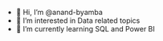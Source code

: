 - 👋 Hi, I’m @anand-byamba
- 👀 I’m interested in Data related topics
- 🌱 I’m currently learning SQL and Power BI
<!---
anand-byamba/anand-byamba is a ✨ special ✨ repository because its `README.md` (this file) appears on your GitHub profile.
You can click the Preview link to take a look at your changes.
--->
